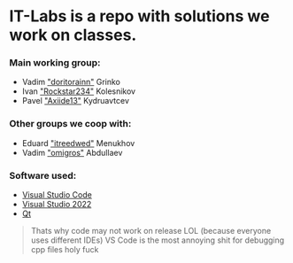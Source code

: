 # IT-Labs is a repo with solutions we work on classes.
### Main working group:
- Vadim ["doritorainn"](https://github.com/doritorainn) Grinko
- Ivan ["Rockstar234"](https://github.com/Rockstar234) Kolesnikov
- Pavel ["Axiide13"](https://github.com/axiide13) Kydruavtcev

### Other groups we coop with:
- Eduard ["itreedwed"](https://github.com/ireedwed) Menukhov
- Vadim ["omigros"](https://github.com/omigros) Abdullaev

### Software used:
- [Visual Studio Code](https://code.visualstudio.com/)
- [Visual Studio 2022](https://visualstudio.microsoft.com/ru/vs/community/)
- [Qt](https://www.qt.io/download-qt-installer-oss)
> Thats why code may not work on release LOL (because everyone uses different IDEs)
> VS Code is the most annoying shit for debugging cpp files holy fuck

